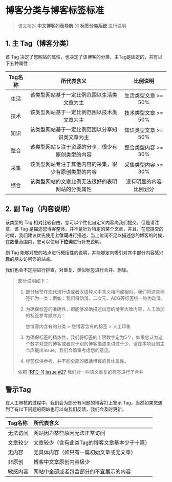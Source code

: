 # 博客分类与博客标签标准

> 该文档对 **中文博客列表导航** 的 **标签分类系统** 进行说明

## 1. 主 Tag（博客分类）

该 Tag 决定了您网站的属性，也决定了该博客的分类，主Tag是固定的，共有以下五种属性：

| Tag名称 |                      所代表含义                      |        比例说明        |
| :-----: | :--------------------------------------------------: | :--------------------: |
|  生活   |      该类型网站基于一定比例范围以生活类文章为主      |  生活类型文章 >= 50%   |
|  技术   |      该类型网站基于一定比例范围以技术类文章为主      |  技术类型文章 >= 50%   |
|  知识   |    该类型网站基于一定比例范围以分享知识类文章为主    |  知识类型文章 >= 50%   |
|  整合   |   该类型网站专注于资源的分享，很少有原创类型的内容   |  整合类型内容 >= 30%   |
|  采集   | 该类型网站专注于其他内容的采集，很少有原创类型的内容 |  采集类型内容 >= 30%   |
|  综合   |   该类型网站的文章比例无法很好的表明网站的分类属性   | 没有明显的内容比例划分 |

## 2. 副 Tag（内容说明）

该类型的 Tag 相对比较自由，您可以个性化自定义内容向我们提交，但是请注意，该 Tag 是描述您博客整体，并不是针对特定的某个文章，并且，在您提交的时候，我们建议优先使用**上位词**进行描述，当上位词不足以描述您的博客的时候，在数量范围内，您可以使用**下位词**进行补充说明。

副 Tag 能够对您的站点进行概括性的说明，并能够定向吸引对其中部分内容感兴趣的朋友访问您的站点。

我们也会不定期进行排查，对重复、类似标签进行合并、删除。

> 部分说明如下：
>
> 1. 部分标签在现代流行语或者汉语释义中含义相同或相似，我们将这些标签归为一类：例如：我们将动漫、二次元、ACG等标签统一称为动漫。
>
> 2. 为确保标签的准确性，即能够准确描述出您的博客大致内容，人工添加的标签参考顺序为：
>
>    您博客内含有的分类  > 您博客含有的标签 > 人工印象
>
> 3. 为确保标签的精炼性，我们将标签的上限数字定为5个，如果您认为这个数字对您的博客或者对于别的博客描述来讲过于少，请在本项目的主仓库提出issue，我们会慎重考虑您的意见。
>
> 4. 标签仅供参考，并不能全部的概括博客的具体属性。
>
>
> 依照 [\[RFC-1\] Issue #27](https://github.com/zh-blogs/blog-daohang/issues/27) 我们对一些语义重复的标签进行了合并

## 警示Tag

在人工审核的过程中，我们会为部分有问题的博客打上警示 Tag，当然如果您遇到了有以下问题的网站也可以向我们反馈，我们会及时更新。

| Tag名称  |                    所代表含义                     |
| :------- | :------------------------------------------------ |
| 无法访问 |           网站因为某些原因无法正常访问   |
| 文章较少 | 文章较少（含有此类Tag的博客文章基本少于十篇） |
| 无内容 | 无具体内容（如只有一篇初始文章或无文章） |
|  非原创  |              博客中文章原创内容极少              |
| 敏感内容 | 网站中全部或者包含部分的不宜展示的内容 |
